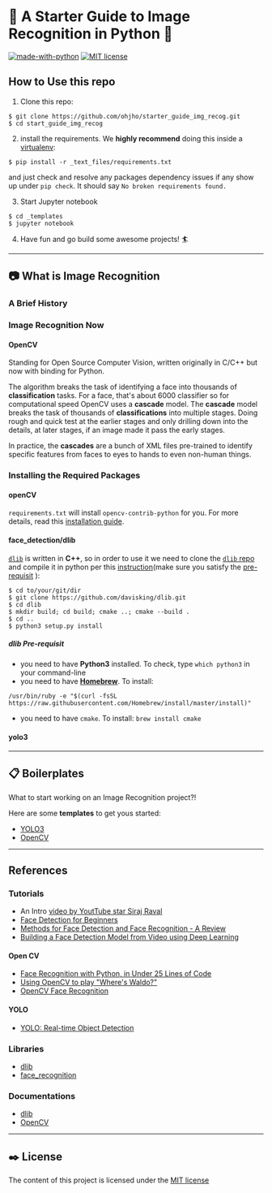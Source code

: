 # :rocket: A Starter Guide to Image Recognition in Python :snake:

[![made-with-python](https://img.shields.io/badge/Made%20with-Python-1f425f.svg)](https://www.python.org/)
[![MIT license](https://img.shields.io/badge/License-MIT-blue.svg)](https://lbesson.mit-license.org/)

## How to Use this repo
1. Clone this repo:
```
$ git clone https://github.com/ohjho/starter_guide_img_recog.git
$ cd start_guide_img_recog
```
2. install the requirements. We **highly recommend** doing this inside a [virtualenv](https://virtualenvwrapper.readthedocs.io/en/latest/):
```
$ pip install -r _text_files/requirements.txt
```
and just check and resolve any packages dependency issues if any show up under `pip check`. It should say `No broken requirements found.`

3. Start Jupyter notebook
```
$ cd _templates
$ jupyter notebook
```
4. Have fun and go build some awesome projects! :surfer:
---
## :camera: What is Image Recognition
### A Brief History
### Image Recognition Now

#### OpenCV
Standing for Open Source Computer Vision, written originally in C/C++ but now with binding for Python.

The algorithm breaks the task of identifying a face into thousands of **classification** tasks. For a face, that's about 6000 classifier so for computational speed OpenCV uses a **cascade** model. The **cascade** model breaks the task of thousands of **classifications** into multiple stages. Doing rough and quick test at the earlier stages and only drilling down into the details, at later stages, if an image made it pass the early stages.

In practice, the **cascades** are a bunch of XML files pre-trained to identify specific features from faces to eyes to hands to even non-human things.

### Installing the Required Packages
#### openCV
`requirements.txt` will install `opencv-contrib-python` for you. For more details, read this [installation guide](https://www.pyimagesearch.com/2018/09/19/pip-install-opencv/).
#### face_detection/dlib
[`dlib`][url_dlib] is written in **C++**, so in order to use it we need to clone the [`dlib` repo][url_dlib] and compile it in python per this [instruction][url_dlib_installnote](make sure you satisfy the [pre-requisit](#dlib-pre-requisit) ):
```
$ cd to/your/git/dir
$ git clone https://github.com/davisking/dlib.git
$ cd dlib
$ mkdir build; cd build; cmake ..; cmake --build .
$ cd ..
$ python3 setup.py install
```
##### dlib Pre-requisit
* you need to have **Python3** installed. To check, type `which python3` in your command-line
* you need to have [**Homebrew**](https://brew.sh/). To install:
```
/usr/bin/ruby -e "$(curl -fsSL https://raw.githubusercontent.com/Homebrew/install/master/install)"
```
* you need to have `cmake`. To install: `brew install cmake`
#### yolo3

---
## :clipboard: Boilerplates
What to start working on an Image Recognition project?!

Here are some **templates** to get yous started:
* [YOLO3]()
* [OpenCV]()
---
## References

### Tutorials
* An Intro [video by YoutTube star Siraj Raval](https://www.youtube.com/watch?v=4eIBisqx9_g&amp=&t=1116s)
* [Face Detection for Beginners](https://towardsdatascience.com/face-detection-for-beginners-e58e8f21aad9)
* [Methods for Face Detection and Face Recognition - A Review](https://medium.com/beesightsoft/methods-for-face-detection-and-face-recognition-a-review-57e73af1d67)
* [Building a Face Detection Model from Video using Deep Learning](https://www.analyticsvidhya.com/blog/2018/12/introduction-face-detection-video-deep-learning-python/)
#### Open CV
* [Face Recognition with Python, in Under 25 Lines of Code](https://realpython.com/face-recognition-with-python/)
* [Using OpenCV to play "Where's Waldo?"](https://machinelearningmastery.com/using-opencv-python-and-template-matching-to-play-wheres-waldo/)
* [OpenCV Face Recognition](https://www.pyimagesearch.com/2018/09/24/opencv-face-recognition/)
#### YOLO
* [YOLO: Real-time Object Detection](https://pjreddie.com/darknet/yolo/)

### Libraries
* [dlib][url_dlib]
* [face_recognition][url_facerecog]

### Documentations
* [dlib](http://dlib.net/)
* [OpenCV](https://docs.opencv.org/3.4.3/de/d27/tutorial_table_of_content_face.html)

---
## :black_nib: License
The content of this project is licensed under the [MIT license](_text_files/LICENSE)

[url_dlib]: https://github.com/davisking/dlib/
[url_dlib_installnote]: https://gist.github.com/ageitgey/629d75c1baac34dfa5ca2a1928a7aeaf
[url_facerecog]: https://github.com/ageitgey/face_recognition
